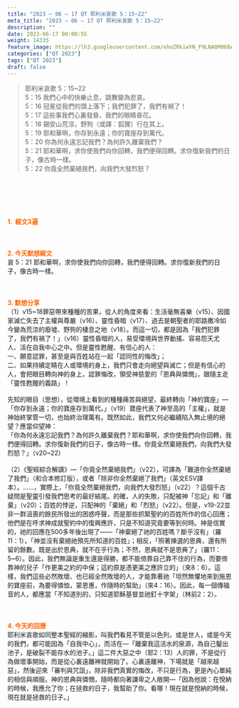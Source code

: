 ```yaml
---
title: "2023 – 06 – 17 QT 耶利米哀歌 5：15~22"
meta_title: "2023 – 06 – 17 QT 耶利米哀歌 5：15~22"
description: ""
date: 2023-06-17 00:00:55
weight: 14335
feature_image: https://lh3.googleusercontent.com/ehoZRkiwYN_F9LNA8M068AYxt73EavCZno-PD1cJRuf5BbSkQVUWr3gNEbt5kSs28Pb_Elg17kSrtf9ybWvojWoMV6I4tPM3vGRGDq6GkKkPdL2Gut4QAIw4-uykKUAtNiKgQKntvsU=w800
categories: ["QT 2023"]
tags: ["QT 2023"]
draft: false
---
```


<blockquote>耶利米哀歌 5：15~22<br />
5：15 我們心中的快樂止息，跳舞變為悲哀。<br />
5：16 冠冕從我們的頭上落下；我們犯罪了，我們有禍了！<br />
5：17 這些事我們心裏發昏，我們的眼睛昏花。<br />
5：18 錫安山荒涼，野狗（或譯：狐狸）行在其上。<br />
5：19 耶和華啊，你存到永遠；你的寶座存到萬代。<br />
5：20 你為何永遠忘記我們？為何許久離棄我們？<br />
5：21 耶和華啊，求你使我們向你回轉，我們便得回轉。求你復新我們的日子，像古時一樣。<br />
5：22 你竟全然棄絕我們，向我們大發烈怒？</blockquote><br />
&nbsp;<br />
<br />
&nbsp;<br />
<br />
<span style="color: #ff6600;"><strong>1.  經文3遍</strong></span><br />
<br />
&nbsp;<br />
<br />
<span style="color: #ff6600;"><strong>2. 今天默想經文<br />
</strong></span>哀 5：21 耶和華啊，求你使我們向你回轉，我們便得回轉。求你復新我們的日子，像古時一樣。<br />
<br />
&nbsp;<br />
<br />
<strong><span style="color: #ff6600;">3. 默想分享<br />
</span></strong>（1）v15~18罪惡帶來種種的苦果，從人的角度來看：生活毫無喜樂（v15）、因國家滅亡失去了主權與尊嚴（v16）、靈性昏暗（v17）、過去是朝聖者的耶路撒冷如今變為荒涼的廢墟、野狗的棲息之地（v18）。而這一切，都是因為「我們犯罪了，我們有禍了！」（v16）靈性昏暗的人，易受環境與世界動搖、容易怨天尤人、活在自我中心之中。但是靈性甦醒、有信心的人：<br />
一、願意認罪，甚至是與百姓站在一起「認同性的悔改」；<br />
二、如果持續定睛在人或環境的身上，我們只會走向絕望與滅亡；但是有信心的人，會把眼目轉向神的身上，認罪悔改，領受神慈愛的「恩典與憐憫」，跟隨主走「靈性甦醒的義路」！<br />
<br />
先知的眼目（思想），從環境上看到的種種痛苦與絕望，最終轉向「神的寶座」—「你存到永遠；你的寶座存到萬代。」（v19）寶座代表了神至高的「主權」，就是神始終掌管一切，也始終治理萬有。既然如此，我們又何必繼續陷入無止境的絕望？應當仰望神：<br />
「你為何永遠忘記我們？為何許久離棄我們？耶和華啊，求你使我們向你回轉，我們便得回轉。求你復新我們的日子，像古時一樣。你竟全然棄絕我們，向我們大發烈怒？」（v20~22）<br />
<br />
（2）《聖經綜合解讀》—「你竟全然棄絕我們」（v22），可譯為「難道你全然棄絕了我們」（和合本修訂版），或者「除非你全然棄絕了我們」（英文ESV譯本）。……，實際上，「你竟全然棄絕我們，向我們大發烈怒」（v22）？這個千古疑問是聖靈引發我們思考的最好結尾。的確，人的失敗，只配被神「忘記」和「離棄」（v20）；百姓的悖逆，只配神的「棄絕」和「烈怒」（v22）。但是，v19-22並非一群沮喪的餘民所發出的困惑呼聲，而是那些抓緊聖約的百姓所作的信心回應；他們是在呼求神成就聖約中的復興應許，只是不知道究竟要等到何時。神是信實的，祂的回應在500多年後出現了——「神棄絕了祂的百姓嗎？斷乎沒有」（羅11：1），「神並沒有棄絕祂預先所知道的百姓」；相反，「照著揀選的恩典，還有所留的餘數。既是出於恩典，就不在乎行為；不然，恩典就不是恩典了」（羅11：5~6）。因此，我們無論是重生還是得勝，都不能倚靠自己靠不住的行為，而要倚靠神的兒子「作更美之約的中保；這約原是憑更美之應許立的」（來8：6）。這樣，我們這些必然敗壞、也已經全然敗壞的人，才能靠著祂「坦然無懼地來到施恩的寶座前，為要得憐恤，蒙恩惠，作隨時的幫助」（來4：16）。因此，每一個傳福音的人，都應當「不知道別的，只知道耶穌基督並祂釘十字架」（林前2：2）。<br />
<br />
&nbsp;<br />
<br />
<strong style="font-size: inherit;"><span style="color: #ff6600;">4. 今天的回應<br />
</span></strong>耶利米哀歌如同整本聖經的縮影，叫我們看見不管是以色列，或是世人，或是今天的我們，都可能因為「自我中心」，而活在—「離棄我這活水的泉源，為自己鑿出池子，是破裂不能存水的池子。」這二件大惡之中（耶2：13）人的罪，不是從行為做壞事開始，而是從心裏遠離神就開始了。心裏遠離神，下場就是「越來越惡」，然後迎來「審判與咒詛」，除非我們真實的悔改，不只是行為，更是內心單純的相信與順服。神的恩典與憐憫，隨時都向著謙卑之人敞開—「因為他說：在悅納的時候，我應允了你；在拯救的日子，我幫助了你。看哪！現在就是悅納的時候，現在就是拯救的日子。」<br />
<br />
<audio style="display: none;" controls="controls"></audio><br />
<br />
<audio style="display: none;" controls="controls"></audio><br />
<br />
<audio style="display: none;" controls="controls"></audio><br />
<br />
<audio style="display: none;" controls="controls"></audio><br />
<br />
<audio style="display: none;" controls="controls"></audio>
        